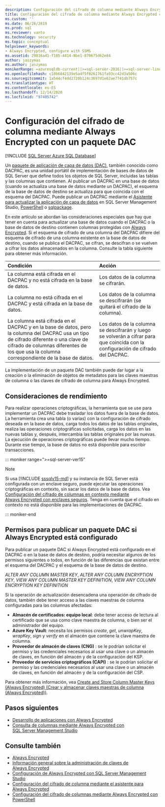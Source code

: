```yaml
---
description: Configuración del cifrado de columna mediante Always Encrypted con un paquete DAC
title: Configuración del cifrado de columna mediante Always Encrypted con un paquete DAC | Microsoft Docs
ms.custom: ''
ms.date: 06/26/2019
ms.prod: sql
ms.reviewer: vanto
ms.technology: security
ms.topic: conceptual
helpviewer_keywords:
- Always Encrypted, configure with SSMS
ms.assetid: 29816a41-f105-4414-8be1-070675d62e84
author: jaszymas
ms.author: jaszymas
monikerRange: =azuresqldb-current||>=sql-server-2016||>=sql-server-linux-2017||=azuresqldb-mi-current
ms.openlocfilehash: c18b6842139e5a4f5f0261761fa93cc42d3a506c
ms.sourcegitcommit: 1a544cf4dd2720b124c3697d1e62ae7741db757c
ms.translationtype: HT
ms.contentlocale: es-ES
ms.lasthandoff: 12/14/2020
ms.locfileid: "97405742"
---
```

# <a name="configure-column-encryption-using-always-encrypted-with-a-dac-package"></a>Configuración del cifrado de columna mediante Always Encrypted con un paquete DAC 
[!INCLUDE [SQL Server Azure SQL Database](../../../includes/applies-to-version/sql-asdb.md)]

Un [paquete de aplicación de capa de datos (DAC)](../../data-tier-applications/data-tier-applications.md), también conocido como DACPAC, es una unidad portátil de implementación de bases de datos de SQL Server que define todos los objetos de SQL Server, incluidas las tablas y las columnas que contienen. Al publicar un DACPAC en una base de datos (cuando se actualiza una base de datos mediante un DACPAC), el esquema de la base de datos de destino se actualiza para que coincida con el esquema del DACPAC. Puede publicar un DACPAC mediante el [Asistente para actualizar la aplicación de capa de datos](../../data-tier-applications/upgrade-a-data-tier-application.md#UsingDACUpgradeWizard) en SQL Server Management Studio, [PowerShell](../../data-tier-applications/upgrade-a-data-tier-application.md#UpgradeDACPowerShell) o [sqlpackage](../../../tools/sqlpackage.md#publish-parameters-properties-and-sqlcmd-variables).

En este artículo se abordan las consideraciones especiales que hay que tener en cuenta para actualizar una base de datos cuando el DACPAC o la base de datos de destino contienen columnas protegidas con [Always Encrypted](always-encrypted-database-engine.md). Si el esquema de cifrado de una columna del DACPAC difiere del esquema de cifrado de una columna existente en la base de datos de destino, cuando se publica el DACPAC, se cifran, se descifran o se vuelven a cifrar los datos almacenados en la columna. Consulte la tabla siguiente para obtener más información.

| Condición|Acción|
|:---|:---|
|La columna está cifrada en el DACPAC y no está cifrada en la base de datos.| Los datos de la columna se cifrarán.|
|La columna no está cifrada en el DACPAC y está cifrada en la base de datos.| Los datos de la columna se descifrarán (se quitará el cifrado de la columna).|
| La columna está cifrada en el DACPAC y en la base de datos, pero la columna del DACPAC usa un tipo de cifrado diferente o una clave de cifrado de columnas diferentes de los que usa la columna correspondiente de la base de datos.|Los datos de la columna se descifrarán y luego se volverán a cifrar para que coincida con la configuración de cifrado del DACPAC.|

La implementación de un paquete DAC también puede dar lugar a la creación o la eliminación de objetos de metadatos para las claves maestras de columna o las claves de cifrado de columna para Always Encrypted.

## <a name="performance-considerations"></a>Consideraciones de rendimiento
Para realizar operaciones criptográficas, la herramienta que se use para implementar un DACPAC debe trasladar los datos fuera de la base de datos. La herramienta crea una tabla (o varias) con la configuración de cifrado deseada en la base de datos, carga todos los datos de las tablas originales, realiza las operaciones criptográficas solicitadas, carga los datos en las nuevas tablas y, después, intercambia las tablas originales por las nuevas. La ejecución de operaciones criptográficas puede llevar mucho tiempo. Durante ese tiempo, la base de datos no está disponible para escribir transacciones. 

::: moniker range=">=sql-server-ver15"

> [!NOTE]
> Si usa [!INCLUDE [sssqlv15-md](../../../includes/sssqlv15-md.md)] y su instancia de SQL Server está configurada con un enclave seguro, puede ejecutar las operaciones criptográficas en contexto, sin sacar los datos de la base de datos. Vea [Configuración del cifrado de columnas en contexto mediante Always Encrypted con enclaves seguros](always-encrypted-enclaves-configure-encryption.md). Tenga en cuenta que el cifrado en contexto no está disponible para las implementaciones de DACPAC.

::: moniker-end

## <a name="permissions-for-publishing-a-dac-package-if-always-encrypted-is-set-up"></a>Permisos para publicar un paquete DAC si Always Encrypted está configurado

Para publicar un paquete DAC si Always Encrypted está configurado en el DACPAC o en la base de datos de destino, podría necesitar algunos de los permisos siguientes o todos, en función de las diferencias que existan entre el esquema del DACPAC y el esquema de la base de datos de destino.

*ALTER ANY COLUMN MASTER KEY*, *ALTER ANY COLUMN ENCRYPTION KEY*, *VIEW ANY COLUMN MASTER KEY DEFINITION*, *VIEW ANY COLUMN ENCRYPTION KEY DEFINITION*

Si la operación de actualización desencadena una operación de cifrado de datos, también debe tener acceso a las claves maestras de columna configuradas para las columnas afectadas:

- **Almacén de certificados: equipo local**: debe tener acceso de lectura al certificado que se usa como clave maestra de columna, o bien ser el administrador del equipo.
- **Azure Key Vault**: necesita los permisos *create*, *get*, *unwrapKey*, *wrapKey*, *sign* y *verify* en el almacén que contiene la clave maestra de columna.
- **Proveedor de almacén de claves (CNG)** : se le podrían solicitar el permiso y las credenciales necesarios al usar una clave o un almacén de claves, en función del almacén y de la configuración del KSP.
- **Proveedor de servicios criptográficos (CAPI)** : se le podrían solicitar el permiso y las credenciales necesarios al usar una clave o un almacén de claves, en función del almacén y de la configuración del CSP.

Para obtener más información, vea [Create and Store Column Master Keys (Always Encrypted) (Crear y almacenar claves maestras de columna (Always Encrypted))](../../../relational-databases/security/encryption/create-and-store-column-master-keys-always-encrypted.md). 

 
## <a name="next-steps"></a>Pasos siguientes
- [Desarrollo de aplicaciones con Always Encrypted](always-encrypted-client-development.md)
- [Consulta de columnas mediante Always Encrypted con SQL Server Management Studio](always-encrypted-query-columns-ssms.md)

## <a name="see-also"></a>Consulte también  
 - [Always Encrypted](../../../relational-databases/security/encryption/always-encrypted-database-engine.md)
 - [Información general sobre la administración de claves de Always Encrypted](overview-of-key-management-for-always-encrypted.md) 
 - [Configuración de Always Encrypted con SQL Server Management Studio](configure-always-encrypted-using-sql-server-management-studio.md)
 - [Configuración del cifrado de columna mediante el asistente para Always Encrypted](always-encrypted-wizard.md)
 - [Configuración del cifrado de columnas mediante Always Encrypted con PowerShell](configure-column-encryption-using-powershell.md)
 
